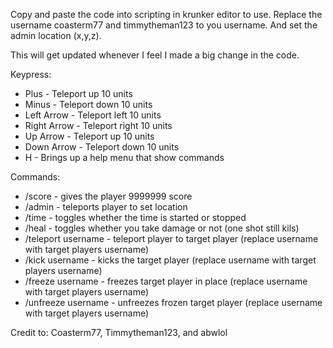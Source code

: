 Copy and paste the code into scripting in krunker editor to use. Replace the username coasterm77 and timmytheman123 to you username. And set the admin location (x,y,z).

This will get updated whenever I feel I made a big change in the code.

Keypress:
* Plus - Teleport up 10 units
* Minus - Teleport down 10 units
* Left Arrow - Teleport left 10 units
* Right Arrow - Teleport right 10 units
* Up Arrow - Teleport up 10 units
* Down Arrow - Teleport down 10 units
* H - Brings up a help menu that show commands

Commands:
* /score - gives the player 9999999 score
* /admin - teleports player to set location
* /time - toggles whether the time is started or stopped
* /heal - toggles whether you take damage or not (one shot still kils)
* /teleport username - teleport player to target player (replace username with target players username)
* /kick username - kicks the target player (replace username with target players username)
* /freeze username - freezes target player in place (replace username with target players username)
* /unfreeze username - unfreezes frozen target player (replace username with target players username)


Credit to: Coasterm77, Timmytheman123, and abwlol
